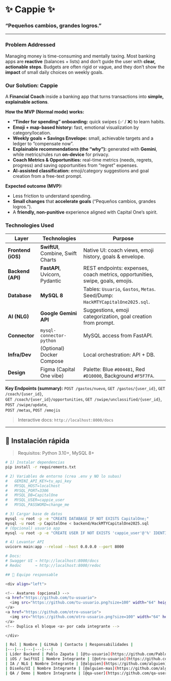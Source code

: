 # ✨ Cappie ✨ 
### “Pequeños cambios, grandes logros.”

---
### Problem Addressed
Managing money is time-consuming and mentally taxing. Most banking apps are **reactive** (balances + lists) and don’t guide the user with **clear, actionable steps**. Budgets are often rigid or vague, and they don’t show the **impact** of small daily choices on weekly goals.

### Our Solution: **Cappie**
A **Financial Coach** inside a banking app that turns transactions into **simple, explainable actions**.

**How the MVP (Normal mode) works:**
- **“Tinder for spending” onboarding:** quick swipes (✅ / ❌) to learn habits.
- **Emoji + map-based history:** fast, emotional visualization by category/location.
- **Weekly goals + Savings Envelope:** small, achievable targets and a ledger to “compensate now”.
- **Explainable recommendations (the “why”):** generated with **Gemini**, while metrics/rules run **on-device** for privacy.
- **Coach Metrics & Opportunities:** real-time metrics (needs, regrets, progress) and saving opportunities from “regret” expenses.
- **AI-assisted classification:** emoji/category suggestions and goal creation from a free-text prompt.

**Expected outcome (MVP):**
- Less friction to understand spending.
- **Small changes** that **accelerate goals** (“Pequeños cambios, grandes logros.”).
- A **friendly, non-punitive** experience aligned with Capital One’s spirit.

### Technologies Used
| Layer | Technologies | Purpose |
|---|---|---|
| **Frontend (iOS)** | **SwiftUI**, Combine, Swift Charts | Native UI: coach views, emoji history, goals & envelope. |
| **Backend (API)** | **FastAPI**, Uvicorn, Pydantic | REST endpoints: expenses, coach metrics, opportunities, swipe, goals, emojis. |
| **Database** | **MySQL 8** | Tables: `Usuario`, `Gastos`, `Metas`. Seed/Dump: `HackMTYCapitalOne2025.sql`. |
| **AI (NLG)** | **Google Gemini API** | Suggestions, emoji categorization, goal creation from prompt. |
| **Connector** | `mysql-connector-python` | MySQL access from FastAPI. |
| **Infra/Dev** | (Optional) Docker Compose | Local orchestration: API + DB. |
| **Design** | Figma (Capital One vibe) | Palette: Blue `#004481`, Red `#D10000`, Background `#F5F7FA`. |

**Key Endpoints (summary):**
`POST /gastos/nuevo`, `GET /gastos/{user_id}`, `GET /coach/{user_id}`,  
`GET /coach/{user_id}/opportunities`, `GET /swipe/unclassified/{user_id}`, `POST /swipe/update`,  
`POST /metas`, `POST /emojis`

> Interactive docs: `http://localhost:8000/docs`

---

## 🚀 Instalación rápida

> Requisitos: Python 3.10+, MySQL 8+

```bash
# 1) Instalar dependencias
pip install -r requirements.txt

# 2) Variables de entorno (crea .env y NO lo subas)
#   GEMINI_API_KEY=tu_api_key
#   MYSQL_HOST=localhost
#   MYSQL_PORT=3306
#   MYSQL_DB=CapitalOne
#   MYSQL_USER=cappie_user
#   MYSQL_PASSWORD=change_me

# 3) Cargar base de datos
mysql -u root -p -e "CREATE DATABASE IF NOT EXISTS CapitalOne;"
mysql -u root -p CapitalOne < backend/HackMTYCapitalOne2025.sql
# (Opcional) usuario app
mysql -u root -p -e "CREATE USER IF NOT EXISTS 'cappie_user'@'%' IDENTIFIED BY 'change_me'; GRANT ALL ON CapitalOne.* TO 'cappie_user'@'%'; FLUSH PRIVILEGES;"

# 4) Levantar API
uvicorn main:app --reload --host 0.0.0.0 --port 8000

# Docs:
# Swagger UI → http://localhost:8000/docs
# Redoc      → http://localhost:8000/redoc

## 👥 Equipo responsable

<div align="left">

<!-- Avatares (opcional) -->
<a href="https://github.com/tu-usuario">
  <img src="https://github.com/tu-usuario.png?size=100" width="64" height="64" style="border-radius:12px" alt="Tu Nombre" />
</a>
<a href="https://github.com/otro-usuario">
  <img src="https://github.com/otro-usuario.png?size=100" width="64" height="64" style="border-radius:12px" alt="Otro Nombre" />
</a>
<!-- Duplica el bloque <a> por cada integrante -->

</div>

| Rol | Nombre | GitHub | Contacto | Responsabilidades |
|---|---|---|---|---|
| Líder Backend | Pablo Zapata | [@tu-usuario](https://github.com/PabloZL27) | correo@ejemplo.com | API FastAPI, DB MySQL, endpoints y seguridad |
| iOS / SwiftUI | Nombre Integrante | [@otro-usuario](https://github.com/otro-usuario) | correo@ejemplo.com | Vistas SwiftUI, flujo Coach, sobre de ahorro |
| IA / NLG | Nombre Integrante | [@alguien](https://github.com/alguien) | correo@ejemplo.com | Prompts Gemini, explicación “por qué”, emojis |
| Diseño/UI | Nombre Integrante | [@alguien-mas](https://github.com/alguien-mas) | correo@ejemplo.com | Figma, paleta Capital One, componentes |
| QA / Demo | Nombre Integrante | [@qa-user](https://github.com/qa-user) | correo@ejemplo.com | Casos de prueba, datos seed, script de demo |

